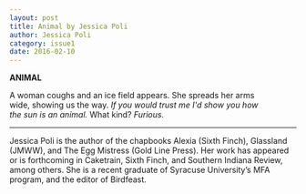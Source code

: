 ```yaml
---
layout: post
title: Animal by Jessica Poli
author: Jessica Poli
category: issue1
date: 2016-02-10
---
```


**ANIMAL**

A woman coughs and an ice field appears. She spreads her arms<br>
wide, showing us the way. <i>If you would trust me I'd show you how <br>
the sun is an animal.</i> What kind? <i>Furious.</i>

___

Jessica Poli is the author of the chapbooks Alexia (Sixth Finch), Glassland (JMWW), and The Egg Mistress (Gold Line Press). Her work has appeared or is forthcoming in Caketrain, Sixth Finch, and Southern Indiana Review, among others. She is a recent graduate of Syracuse University’s MFA program, and the editor of Birdfeast.